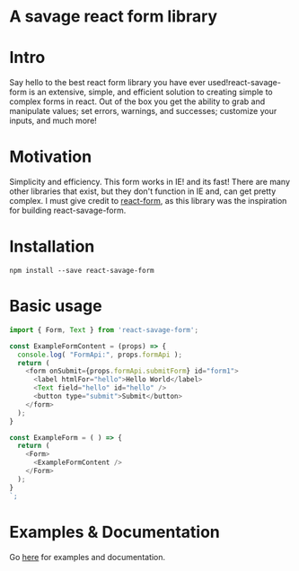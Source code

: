 # A savage react form library

# Intro
Say hello to the best react form library you have ever used!react-savage-form is an extensive, simple, and efficient solution to creating simple to complex forms in react. Out of the box you get the ability to grab and manipulate values; set errors, warnings, and successes; customize your inputs, and much more!

# Motivation
Simplicity and efficiency. This form works in IE! and its fast! There are many other libraries that exist, but they don't function in IE and, can get pretty complex. I must give credit to [react-form](https://github.com/tannerlinsley/react-form), as this library was the inspiration for building react-savage-form.

# Installation
`npm install --save react-savage-form`

# Basic usage
```javascript
import { Form, Text } from 'react-savage-form';

const ExampleFormContent = (props) => {
  console.log( "FormApi:", props.formApi );
  return (
    <form onSubmit={props.formApi.submitForm} id="form1">
      <label htmlFor="hello">Hello World</label>
      <Text field="hello" id="hello" />
      <button type="submit">Submit</button>
    </form>
  );
}

const ExampleForm = ( ) => {
  return (
    <Form>
      <ExampleFormContent />
    </Form>
  );
}
`;
```

# Examples & Documentation
Go [here](https://react-savage-form.cfapps.io) for examples and documentation.
